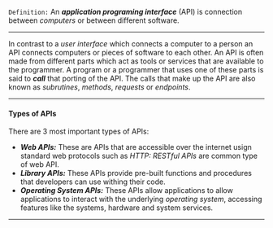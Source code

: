 `Definition:`
An _**application programing interface**_ (API) is connection between _computers_ or between different software. 

---
In contrast to a _user interface_ which connects a computer to a person an API connects computers or pieces of software to each other. 
An API is often made from different parts which act as tools or services that are available to the programmer. A program or a programmer that uses one of these parts is said to _**call**_ that porting of the API.
The calls that make up the API are also known as _subrutines_, _methods_, _requests_ or _endpoints_. 

--- 
#### Types of APIs
There are 3 most important types of APIs: 
- _**Web APIs:**_ These are APIs that are accessible over the internet usign standard web protocols such as _HTTP:_ _RESTful APIs_ are common type of web API. 
- _**Library APIs:**_ These APIs provide pre-built functions and procedures that developers can use withing their code. 
- _**Operating System APIs:**_ These APIs allow applications to allow applications to interact with the underlying _operating system_, accessing features like the systems, hardware and system services. 

---
